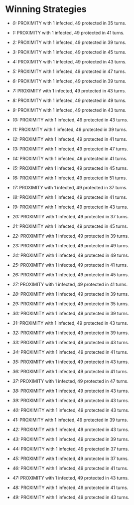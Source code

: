 # Winning Strategies

* _0:_ PROXIMITY with 1 infected, 49 protected in 35 turns.


* _1:_ PROXIMITY with 1 infected, 49 protected in 41 turns.


* _2:_ PROXIMITY with 1 infected, 49 protected in 39 turns.


* _3:_ PROXIMITY with 1 infected, 49 protected in 45 turns.


* _4:_ PROXIMITY with 1 infected, 49 protected in 43 turns.


* _5:_ PROXIMITY with 1 infected, 49 protected in 47 turns.


* _6:_ PROXIMITY with 1 infected, 49 protected in 39 turns.


* _7:_ PROXIMITY with 1 infected, 49 protected in 43 turns.


* _8:_ PROXIMITY with 1 infected, 49 protected in 49 turns.


* _9:_ PROXIMITY with 1 infected, 49 protected in 43 turns.


* _10:_ PROXIMITY with 1 infected, 49 protected in 43 turns.


* _11:_ PROXIMITY with 1 infected, 49 protected in 39 turns.


* _12:_ PROXIMITY with 1 infected, 49 protected in 41 turns.


* _13:_ PROXIMITY with 1 infected, 49 protected in 47 turns.


* _14:_ PROXIMITY with 1 infected, 49 protected in 41 turns.


* _15:_ PROXIMITY with 1 infected, 49 protected in 45 turns.


* _16:_ PROXIMITY with 1 infected, 49 protected in 51 turns.


* _17:_ PROXIMITY with 1 infected, 49 protected in 37 turns.


* _18:_ PROXIMITY with 1 infected, 49 protected in 41 turns.


* _19:_ PROXIMITY with 1 infected, 49 protected in 43 turns.


* _20:_ PROXIMITY with 1 infected, 49 protected in 37 turns.


* _21:_ PROXIMITY with 1 infected, 49 protected in 45 turns.


* _22:_ PROXIMITY with 1 infected, 49 protected in 39 turns.


* _23:_ PROXIMITY with 1 infected, 49 protected in 49 turns.


* _24:_ PROXIMITY with 1 infected, 49 protected in 49 turns.


* _25:_ PROXIMITY with 1 infected, 49 protected in 41 turns.


* _26:_ PROXIMITY with 1 infected, 49 protected in 45 turns.


* _27:_ PROXIMITY with 1 infected, 49 protected in 41 turns.


* _28:_ PROXIMITY with 1 infected, 49 protected in 39 turns.


* _29:_ PROXIMITY with 1 infected, 49 protected in 35 turns.


* _30:_ PROXIMITY with 1 infected, 49 protected in 39 turns.


* _31:_ PROXIMITY with 1 infected, 49 protected in 43 turns.


* _32:_ PROXIMITY with 1 infected, 49 protected in 39 turns.


* _33:_ PROXIMITY with 1 infected, 49 protected in 43 turns.


* _34:_ PROXIMITY with 1 infected, 49 protected in 41 turns.


* _35:_ PROXIMITY with 1 infected, 49 protected in 43 turns.


* _36:_ PROXIMITY with 1 infected, 49 protected in 41 turns.


* _37:_ PROXIMITY with 1 infected, 49 protected in 47 turns.


* _38:_ PROXIMITY with 1 infected, 49 protected in 43 turns.


* _39:_ PROXIMITY with 1 infected, 49 protected in 43 turns.


* _40:_ PROXIMITY with 1 infected, 49 protected in 43 turns.


* _41:_ PROXIMITY with 1 infected, 49 protected in 39 turns.


* _42:_ PROXIMITY with 1 infected, 49 protected in 43 turns.


* _43:_ PROXIMITY with 1 infected, 49 protected in 39 turns.


* _44:_ PROXIMITY with 1 infected, 49 protected in 37 turns.


* _45:_ PROXIMITY with 1 infected, 49 protected in 37 turns.


* _46:_ PROXIMITY with 1 infected, 49 protected in 41 turns.


* _47:_ PROXIMITY with 1 infected, 49 protected in 43 turns.


* _48:_ PROXIMITY with 1 infected, 49 protected in 41 turns.


* _49:_ PROXIMITY with 1 infected, 49 protected in 43 turns.


